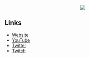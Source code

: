<p align="center">
  <img src="https://bossslime.com/assets/ezgif.com-gif-maker.gif" />
</p>

## Links
- [Website](https://bossslime.com/)
- [YouTube](https://www.youtube.com/c/bossslime)
- [Twitter](https://twitter.com/Bossslimeplayz)
- [Twitch](https://www.twitch.tv/bosssslime)

<!---
Bossslime/Bossslime is a ✨ special ✨ repository because its `README.md` (this file) appears on your GitHub profile.
You can click the Preview link to take a look at your changes.
--->
